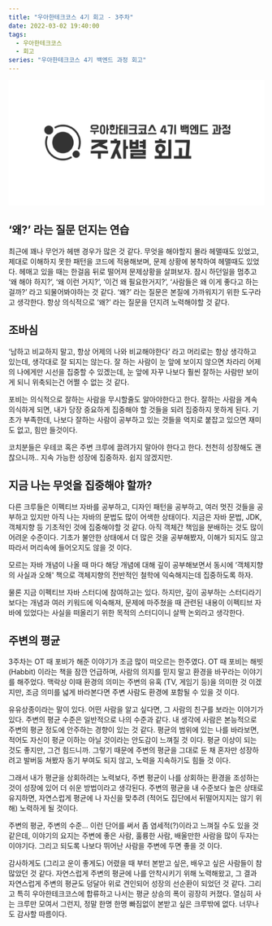```yaml
---
title: "우아한테크코스 4기 회고 - 3주차"
date: 2022-03-02 19:40:00
tags:
  - 우아한테크코스
  - 회고
series: "우아한테크코스 4기 백엔드 과정 회고"
---
```


![](../thumbnail.png)

## ‘왜?’ 라는 질문 던지는 연습

최근에 꽤나 무언가 헤맨 경우가 많은 것 같다. 무엇을 해야할지 몰라 헤맬때도 있었고, 제대로 이해하지 못한 패턴을 코드에 적용해보며, 문제 상황에 봉착하여 헤맬때도 있었다. 헤매고 있을 때는 한걸음 뒤로 떨어져 문제상황을 살펴보자. 잠시 하던일을 멈추고 ‘왜 해야 하지?’, ‘왜 이런 거지?’, ‘이건 왜 필요한거지?’, ‘사람들은 왜 이게 좋다고 하는걸까?’ 라고 되물어봐야하는 것 같다. ‘왜?’ 라는 질문은 본질에 가까워지기 위한 도구라고 생각한다. 항상 의식적으로 ‘왜?’ 라는 질문을 던지려 노력해야할 것 같다.

## 조바심

‘남하고 비교하지 말고, 항상 어제의 나와 비교해야한다’ 라고 머리로는 항상 생각하고 있는데, 생각대로 잘 되지는 않는다. 잘 하는 사람이 눈 앞에 보이지 않으면 차라리 어제의 나에게만 시선을 집중할 수 있겠는데, 눈 앞에 자꾸 나보다 훨씬 잘하는 사람만 보이게 되니 위축되는건 어쩔 수 없는 것 같다.

포비는 의식적으로 잘하는 사람을 무시할줄도 알아야한다고 한다. 잘하는 사람을 계속 의식하게 되면, 내가 당장 중요하게 집중해야 할 것들을 되려 집중하지 못하게 된다. 기초가 부족한데, 나보다 잘하는 사람이 공부하고 있는 것들을 억지로 붙잡고 있으면 재미도 없고, 힘만 들것이다.

코치분들은 우테코 혹은 주변 크루에 끌려가지 말아야 한다고 한다. 천천히 성장해도 괜찮으니까.. 지속 가능한 성장에 집중하자. 쉽지 않겠지만.

## 지금 나는 무엇을 집중해야 할까?

다른 크루들은 이펙티브 자바를 공부하고, 디자인 패턴을 공부하고, 여러 멋진 것들을 공부하고 있지만 아직 나는 자바의 문법도 많이 어색한 상태이다. 지금은 자바 문법, JDK, 객체지향 등 기초적인 것에 집중해야할 것 같다. 아직 객체간 책임을 분배하는 것도 많이 어려운 수준이다. 기초가 불안한 상태에서 더 많은 것을 공부해봤자, 이해가 되지도 않고 따라서 머리속에 들어오지도 않을 것 이다.

모르는 자바 개념이 나올 때 마다 해당 개념에 대해 깊이 공부해보면서 동시에 ‘객체지향의 사실과 오해' 책으로 객체지향의 전반적인 철학에 익숙해지는데 집중하도록 하자.

물론 지금 이펙티브 자바 스터디에 참여하고는 있다. 하지만, 깊이 공부하는 스터디라기 보다는 개념과 여러 키워드에 익숙해져, 문제에 마주쳤을 때 관련된 내용이 이펙티브 자바에 있었다는 사실을 떠올리기 위한 목적의 스터디이니 살짝 논외라고 생각한다.

## 주변의 평균

3주차는 OT 때 포비가 해준 이야기가 조금 많이 떠오르는 한주였다. OT 때 포비는 해빗(Habbit) 이라는 책을 잠깐 언급하며, 사람의 의지를 믿지 말고 환경을 바꾸라는 이야기를 해주었다. 맥락상 이때 환경의 의미는 주변의 유혹 (TV, 게임기 등)을 의미한 것 이겠지만, 조금 의미를 넓게 바라본다면 주변 사람도 환경에 포함될 수 있을 것 이다.

유유상종이라는 말이 있다. 어떤 사람을 알고 싶다면, 그 사람의 친구를 보라는 이야기가 있다. 주변의 평균 수준은 일반적으로 나의 수준과 같다. 내 생각에 사람은 본능적으로 주변의 평균 정도에 안주하는 경향이 있는 것 같다. 평균의 범위에 있는 나를 바라보면, 적어도 자신이 평균 이하는 아닐 것이라는 안도감이 느껴질 것 이다. 평균 이상이 되는 것도 좋지만, 그건 힘드니까. 그렇기 때문에 주변의 평균을 그대로 둔 채 혼자만 성장하려고 발버둥 쳐봤자 동기 부여도 되지 않고, 노력을 지속하기도 힘들 것 이다.

그래서 내가 평균을 상회하려는 노력보다, 주변 평균이 나를 상회하는 환경을 조성하는것이 성장에 있어 더 쉬운 방법이라고 생각된다. 주변의 평균을 내 수준보다 높은 상태로 유지하면, 자연스럽게 평균에 나 자신을 맞추려 (적어도 집단에서 뒤떨어지지는 않기 위해) 노력하게 될 것이다.

주변의 평균, 주변의 수준... 이런 단어를 써서 좀 염세적(?)이라고 느껴질 수도 있을 것 같은데, 이야기의 요지는 주변에 좋은 사람, 훌륭한 사람, 배울만한 사람을 많이 두자는 이야기다. 그리고 되도록 나보다 뛰어난 사람을 주변에 두면 좋을 것 이다.

감사하게도 (그리고 운이 좋게도) 어렸을 때 부터 본받고 싶은, 배우고 싶은 사람들이 참 많았던 것 같다. 자연스럽게 주변의 평균에 나를 안착시키기 위해 노력해왔고, 그 결과 자연스럽게 주변의 평균도 덩달아 위로 견인되어 성장의 선순환이 되었던 것 같다. 그리고 특히 우아한테크코스에 합류하고 나서는 평균 상승의 폭이 굉장히 커졌다. 열심히 사는 크루만 모여서 그런지, 정말 한명 한명 빠짐없이 본받고 싶은 크루밖에 없다. 너무나도 감사할 따름이다.
